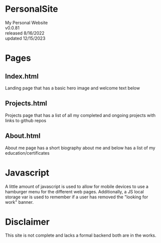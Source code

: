 # PersonalSite
My Personal Website\
v0.0.81\
released 8/16/2022\
updated 12/15/2023

# Pages

## Index.html
Landing page that has a basic hero image and welcome text below

## Projects.html
Projects page that has a list of all my completed and ongoing projects with links to github repos

## About.html
About me page has a short biography about me and below has a list of my education/certificates

# Javascript
A little amount of javascript is used to allow for mobile devices to use a hamburger menu for the different web pages. Additionally, a JS local storage var is used to remember if a user has removed the "looking for work" banner.

# Disclaimer
This site is not complete and lacks a formal backend both are in the works.
